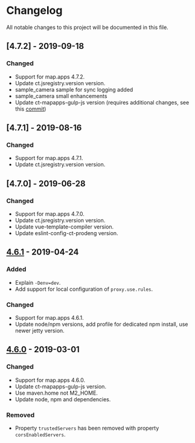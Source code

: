 # Changelog
All notable changes to this project will be documented in this file.

## [4.7.2] - 2019-09-18
### Changed
- Support for map.apps 4.7.2.
- Update ct.jsregistry.version version.
- sample_camera sample for sync logging added
- sample_camera small enhancements
- Update ct-mapapps-gulp-js version (requires additional changes, see this [commit](https://github.com/conterra/mapapps-4-developers/commit/c974a74a08a70316204d5c09aee22f8d39c70446))

## [4.7.1] - 2019-08-16
### Changed
- Support for map.apps 4.7.1.
- Update ct.jsregistry.version version.

## [4.7.0] - 2019-06-28
### Changed
- Support for map.apps 4.7.0.
- Update ct.jsregistry.version version.
- Update vue-template-compiler version.
- Update eslint-config-ct-prodeng version.

## [4.6.1] - 2019-04-24
### Added
- Explain `-Denv=dev`.
- Add support for local configuration of `proxy.use.rules`.

### Changed
- Support for map.apps 4.6.1.
- Update node/npm versions, add profile for dedicated npm install, use newer jetty version.

## [4.6.0] - 2019-03-01
### Changed
- Support for map.apps 4.6.0.
- Update ct-mapapps-gulp-js version.
- Use maven.home not M2_HOME.
- Update node, npm and dependencies.

### Removed
- Property `trustedServers` has been removed with property `corsEnabledServers`.

[Unreleased]: https://github.com/conterra/mapapps-4-developers/compare/4.6.0...HEAD
[4.6.1]: https://github.com/conterra/mapapps-4-developers/compare/4.6.0...4.6.1
[4.6.0]: https://github.com/conterra/mapapps-4-developers/compare/4.5.0...4.6.0
